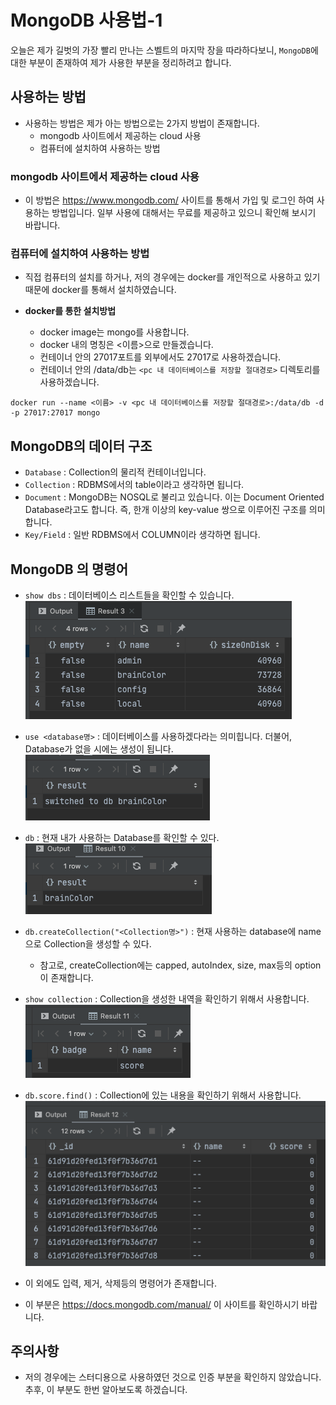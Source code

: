 # MongoDB 사용법-1

오늘은 제가 길벗의 가장 빨리 만나는 스벨트의 마지막 장을 따라하다보니, `MongoDB`에 대한 부분이 존재하여 제가 사용한 부분을 정리하려고 합니다.

## 사용하는 방법

- 사용하는 방법은 제가 아는 방법으로는 2가지 방법이 존재합니다.
  - mongodb 사이트에서 제공하는 cloud 사용
  - 컴퓨터에 설치하여 사용하는 방법

### mongodb 사이트에서 제공하는 cloud 사용

- 이 방법은 https://www.mongodb.com/ 사이트를 통해서 가입 및 로그인 하여 사용하는 방법입니다. 일부 사용에 대해서는 무료를 제공하고 있으니 확인해 보시기 바랍니다.

### 컴퓨터에 설치하여 사용하는 방법

- 직접 컴퓨터의 설치를 하거나, 저의 경우에는 docker를 개인적으로 사용하고 있기 때문에 docker를 통해서 설치하였습니다.

- **docker를 통한 설치방법**
  - docker image는 mongo를 사용합니다.
  - docker 내의 명칭은 <이름>으로 만들겠습니다.
  - 컨테이너 안의 27017포트를 외부에서도 27017로 사용하겠습니다.
  - 컨테이너 안의 /data/db는 `<pc 내 데이터베이스를 저장할 절대경로>` 디렉토리를 사용하겠습니다.

```shell
docker run --name <이름> -v <pc 내 데이터베이스를 저장할 절대경로>:/data/db -d -p 27017:27017 mongo
```

## MongoDB의 데이터 구조

- `Database` : Collection의 물리적 컨테이너입니다.
- `Collection` : RDBMS에서의 table이라고 생각하면 됩니다.
- `Document` : MongoDB는 NOSQL로 불리고 있습니다. 이는 Document Oriented Database라고도 합니다. 즉, 한개 이상의 key-value 쌍으로 이루어진 구조를 의미합니다.
- `Key/Field` : 일반 RDBMS에서 COLUMN이라 생각하면 됩니다.

## MongoDB 의 명령어

- `show dbs` : 데이터베이스 리스트들을 확인할 수 있습니다.
  ![show dbs](./[use-mongodb-1]show_dbs.png)
- `use <database명>` : 데이터베이스를 사용하겠다라는 의미힙니다. 더불어, Database가 없을 시에는 생성이 됩니다.
  ![use database](./[use-mongodb-1]use_database.png)
- `db` : 현재 내가 사용하는 Database를 확인할 수 있다.
  ![db](./[use-mongodb-1]db.png)
- `db.createCollection("<Collection명>")` : 현재 사용하는 database에 name으로 Collection을 생성할 수 있다.

  - 참고로, createCollection에는 capped, autoIndex, size, max등의 option이 존재합니다.

- `show collection` : Collection을 생성한 내역을 확인하기 위해서 사용합니다.
  ![show_collection](./[use-mongodb-1]show_collection.png)
- `db.score.find()` : Collection에 있는 내용을 확인하기 위해서 사용합니다.
  ![db_score_find](./[use-mongodb-1]db_score_find.png)

- 이 외에도 입력, 제거, 삭제등의 명령어가 존재합니다.
- 이 부분은 https://docs.mongodb.com/manual/ 이 사이트를 확인하시기 바랍니다.

## 주의사항

- 저의 경우에는 스터디용으로 사용하였던 것으로 인증 부분을 확인하지 않았습니다. 추후, 이 부분도 한번 알아보도록 하겠습니다.
